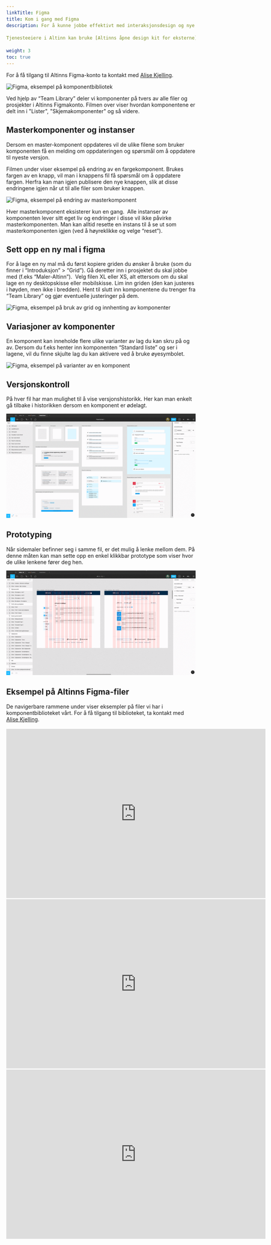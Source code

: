 ```yaml
---
linkTitle: Figma
title: Kom i gang med Figma
description: For å kunne jobbe effektivt med interaksjonsdesign og nye konsepter, har vi satt opp et design kit for Figma som inneholder alle komponentene i et såkalt "Team-library". Dette er tilgjengelig for konsulenter og interne som jobber med å videreutvikle Altinn. 

Tjenesteeiere i Altinn kan bruke [Altinns åpne design kit for eksterne](https://www.figma.com/proto/wnBveAG2ikUspFsQwM3GNE/Altinn-design-kit?node-id=47%3A4068&viewport=326%2C2144%2C0.653957724571228&scaling=min-zoom).

weight: 3
toc: true
---
```


For å få tilgang til Altinns Figma-konto ta kontakt med [Alise Kjelling](mailto:alise.kjelling@digdir.no).

<img class="py-2" src="Figma-movie-1.gif" alt="Figma, eksempel på komponentbibliotek">

Ved hjelp av “Team Library” deler vi komponenter på tvers av alle filer og prosjekter i Altinns Figmakonto. Filmen over viser hvordan komponentene er delt inn i "Lister", "Skjemakomponenter" og så videre.

## Masterkomponenter og instanser
Dersom en master-komponent oppdateres vil de ulike filene som bruker komponenten få en melding om oppdateringen og spørsmål om å oppdatere til nyeste versjon.

Filmen under viser eksempel på endring av en fargekomponent. Brukes fargen av en knapp, vil man i knappens fil få spørsmål om å oppdatere fargen. Herfra kan man igjen publisere den nye knappen, slik at disse endringene igjen når ut til alle filer som bruker knappen.

<img class="py-2" src="Figma-movie-2.gif" alt="Figma, eksempel på endring av masterkomponent">

Hver masterkomponent eksisterer kun en gang.  Alle instanser av komponenten lever sitt eget liv og endringer i disse vil ikke påvirke masterkomponenten. Man kan alltid resette en instans til å se ut som masterkomponenten igjen (ved å høyreklikke og velge “reset”).

## Sett opp en ny mal i figma
For å lage en ny mal må du først kopiere griden du ønsker å bruke (som du finner i “Introduksjon” > “Grid”). Gå deretter inn i prosjektet du skal jobbe med (f.eks “Maler-Altinn”).  Velg filen XL eller XS, alt ettersom om du skal lage en ny desktopskisse eller mobilskisse. Lim inn griden (den kan justeres i høyden, men ikke i bredden). Hent til slutt inn komponentene du trenger fra “Team Library” og gjør eventuelle justeringer på dem.

<img class="py-2" src="Figma-movie-3.gif" alt="Figma, eksempel på bruk av grid og innhenting av komponenter">

## Variasjoner av komponenter
En komponent kan inneholde flere ulike varianter av lag du kan skru på og av. Dersom du f.eks henter inn komponenten “Standard liste” og ser i lagene, vil du finne skjulte lag du kan aktivere ved å bruke øyesymbolet.

<img class="py-2" src="Figma-movie-4.gif" alt="Figma, eksempel på varianter av en komponent">

## Versjonskontroll
På hver fil har man mulighet til å vise versjonshistorikk. Her kan man enkelt gå tilbake i historikken dersom en komponent er ødelagt.

<img class="py-2" src="Figma-movie-6.gif" alt="Figma, eksempel på versjonshistorikk">

## Prototyping
Når sidemaler befinner seg i samme fil, er det mulig å lenke mellom dem. På denne måten kan man sette opp en enkel klikkbar prototype som viser hvor de ulike lenkene fører deg hen.

<img class="py-2" src="Figma-movie-7.gif" alt="Figma, eksempel på lenking mellom sidemaler">

<div class="d-none d-lg-block">
<h2>Eksempel på Altinns Figma-filer</h2>
De navigerbare rammene under viser eksempler på filer vi har i komponentbiblioteket vårt. For å få tilgang til biblioteket, ta kontakt med <a href="mailto:alise.kjelling@brreg.no">Alise Kjelling</a>.<br><br>

<iframe style="border: none;" width="690" height="450" src="https://www.figma.com/embed?embed_host=share&url=https://www.figma.com/file/CXfqqhADO3NqUy8UAyZbgtP1/Lister-%F0%9F%9A%80-public" allowfullscreen></iframe>

<iframe style="border: none;" width="690" height="450" src="https://www.figma.com/embed?embed_host=share&url=https://www.figma.com/file/GyswmqpVg2wXAfn1631J9Ipz/Skjemakomponenter-%F0%9F%9A%80-public" allowfullscreen></iframe>

<iframe style="border: none;" width="690" height="450" src="https://www.figma.com/embed?embed_host=share&url=https://www.figma.com/file/ZkfTPt4kU0SWMhjN5Jyht65y/Panel-and-Kort-%F0%9F%9A%80-public" allowfullscreen></iframe>

</div>

